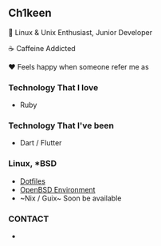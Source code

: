 ## Ch1keen
:penguin: Linux & Unix Enthusiast, Junior Developer

:coffee: Caffeine Addicted

:heart: Feels happy when someone refer me as 

### Technology That I love
- Ruby

### Technology That I've been
- Dart / Flutter

### Linux, *BSD
- [Dotfiles](https://www.github.com/Ch1keen/dotfiles)
- [OpenBSD Environment](https://www.github.com/Ch1keen/OBSD-Environment)
- ~Nix / Guix~ Soon be available

### CONTACT
- 

<!--
**Ch1keen/Ch1keen** is a ✨ _special_ ✨ repository because its `README.md` (this file) appears on your GitHub profile.

Here are some ideas to get you started:

- 🔭 I’m currently working on ...
- 🌱 I’m currently learning ...
- 👯 I’m looking to collaborate on ...
- 🤔 I’m looking for help with ...
- 💬 Ask me about ...
- 📫 How to reach me: ...
- 😄 Pronouns: ...
- ⚡ Fun fact: ...
-->
